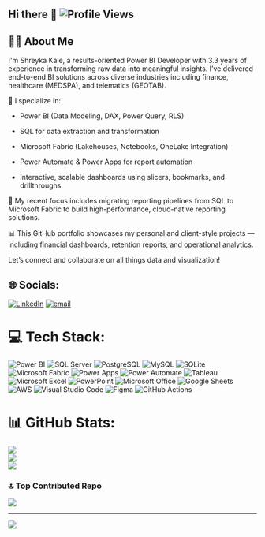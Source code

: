 ## Hi there 👋 ![Profile Views](https://komarev.com/ghpvc/?username=shreykakale&color=blue)

## 👩‍💻 About Me

I'm Shreyka Kale, a results-oriented Power BI Developer with 3.3 years of experience in transforming raw data into meaningful insights. I’ve delivered end-to-end BI solutions across diverse industries including finance, healthcare (MEDSPA), and telematics (GEOTAB).

💼 I specialize in:

* Power BI (Data Modeling, DAX, Power Query, RLS)

* SQL for data extraction and transformation

* Microsoft Fabric (Lakehouses, Notebooks, OneLake Integration)

* Power Automate & Power Apps for report automation

* Interactive, scalable dashboards using slicers, bookmarks, and drillthroughs

🚀 My recent focus includes migrating reporting pipelines from SQL to Microsoft Fabric to build high-performance, cloud-native reporting solutions.

📊 This GitHub portfolio showcases my personal and client-style projects — including financial dashboards, retention reports, and operational analytics.

Let’s connect and collaborate on all things data and visualization!

<!--
**shreyka1998/shreyka1998** is a ✨ _special_ ✨ repository because its `README.md` (this file) appears on your GitHub profile.

Here are some ideas to get you started:

- 🔭 I’m currently working on ...
- 🌱 I’m currently learning ...
- 👯 I’m looking to collaborate on ...
- 🤔 I’m looking for help with ...
- 💬 Ask me about ...
- 📫 How to reach me: ...
- 😄 Pronouns: ...
- ⚡ Fun fact: ...
-->


## 🌐 Socials:
[![LinkedIn](https://img.shields.io/badge/LinkedIn-%230077B5.svg?logo=linkedin&logoColor=white)](https://linkedin.com/in/https://www.linkedin.com/in/shreyka-kale-547812214/) [![email](https://img.shields.io/badge/Email-D14836?logo=gmail&logoColor=white)](mailto:kale.shreyka112@gmail.com) 

# 💻 Tech Stack:

![Power BI](https://img.shields.io/badge/Power_BI-F2C811?style=for-the-badge&logo=powerbi&logoColor=black)  ![SQL Server](https://img.shields.io/badge/Microsoft_SQL_Server-CC2927?style=for-the-badge&logo=microsoft-sql-server&logoColor=white)  ![PostgreSQL](https://img.shields.io/badge/PostgreSQL-316192?style=for-the-badge&logo=postgresql&logoColor=white)  ![MySQL](https://img.shields.io/badge/MySQL-4479A1?style=for-the-badge&logo=mysql&logoColor=white)  ![SQLite](https://img.shields.io/badge/SQLite-003B57?style=for-the-badge&logo=sqlite&logoColor=white)  ![Microsoft Fabric](https://img.shields.io/badge/Microsoft_Fabric-000000?style=for-the-badge&logo=MicrosoftFabric&logoColor=white)  ![Power Apps](https://img.shields.io/badge/Power_Apps-742774?style=for-the-badge&logo=powerapps&logoColor=white)  ![Power Automate](https://img.shields.io/badge/Power_Automate-0066FF?style=for-the-badge&logo=powerautomate&logoColor=white)  ![Tableau](https://img.shields.io/badge/Tableau-E97627?style=for-the-badge&logo=tableau&logoColor=white)  ![Microsoft Excel](https://img.shields.io/badge/Excel-217346?style=for-the-badge&logo=microsoft-excel&logoColor=white)  ![PowerPoint](https://img.shields.io/badge/PowerPoint-B7472A?style=for-the-badge&logo=microsoft-powerpoint&logoColor=white)  ![Microsoft Office](https://img.shields.io/badge/Microsoft_Office-D83B01?style=for-the-badge&logo=microsoft-office&logoColor=white)  ![Google Sheets](https://img.shields.io/badge/Google_Sheets-34A853?style=for-the-badge&logo=google-sheets&logoColor=white)  ![AWS](https://img.shields.io/badge/AWS-232F3E?style=for-the-badge&logo=amazon-aws&logoColor=white)  ![Visual Studio Code](https://img.shields.io/badge/VS_Code-007ACC?style=for-the-badge&logo=visual-studio-code&logoColor=white)  ![Figma](https://img.shields.io/badge/Figma-F24E1E?style=for-the-badge&logo=figma&logoColor=white)  ![GitHub Actions](https://img.shields.io/badge/GitHub_Actions-2088FF?style=for-the-badge&logo=githubactions&logoColor=white)

# 📊 GitHub Stats:
![](https://github-readme-stats.vercel.app/api?username=shreyka1998&theme=dark&hide_border=false&include_all_commits=true&count_private=true)<br/>
![](https://nirzak-streak-stats.vercel.app/?user=shreyka1998&theme=dark&hide_border=false)<br/>
![](https://github-readme-stats.vercel.app/api/top-langs/?username=shreyka1998&theme=dark&hide_border=false&include_all_commits=true&count_private=true&layout=compact)

### 🔝 Top Contributed Repo
![](https://github-contributor-stats.vercel.app/api?username=shreyka1998&limit=5&theme=dark&combine_all_yearly_contributions=true)

---
[![](https://visitcount.itsvg.in/api?id=shreyka1998&icon=0&color=1)](https://visitcount.itsvg.in)

<!-- Proudly created with GPRM ( https://gprm.itsvg.in ) -->
